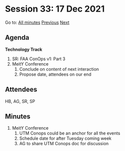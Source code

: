 # Session 33: 17 Dec 2021

Go to: [All minutes](../../index.md) [Previous](14.md) [Next](19.md)

## Agenda

**Technology Track**

1. SR: FAA ConOps v1: Part 3
2. MeitY Conference
    1. Conclude on content of next interaction
    2. Propose date, attendees on our end

## Attendees

HB, AG, SR, SP

## Minutes

1. MeitY Conference
    1. UTM Conops could be an anchor for all the events
    2. Schedule date for after Tuesday coming week
    3. AG to share UTM Conops doc for discussion
